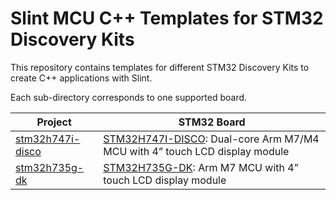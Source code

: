 # Slint MCU C++ Templates for STM32 Discovery Kits

This repository contains templates for different STM32 Discovery Kits to create C++ applications with Slint.

Each sub-directory corresponds to one supported board.

| Project                                          | STM32 Board                                                                      |
|--------------------------------------------------|----------------------------------------------------------------------------------|
| [stm32h747i-disco](./stm32h747i-disco/README.md) | [STM32H747I-DISCO](https://www.st.com/en/evaluation-tools/stm32h747i-disco.html): Dual-core Arm M7/M4 MCU with 4” touch LCD display module |
| [stm32h735g-dk](./stm32h735g-dk/README.md) | [STM32H735G-DK](https://www.st.com/en/evaluation-tools/stm32h735g-dk.html): Arm M7 MCU with 4” touch LCD display module |

